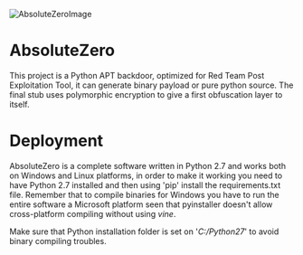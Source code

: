 ![AbsoluteZeroImage](screenshots/AbsoluteZero_zpsmppwty7j.png)

# AbsoluteZero
This project is a Python APT backdoor, optimized for Red Team Post Exploitation Tool, it can generate binary payload or pure python source. The final stub uses polymorphic encryption to give a first obfuscation layer to itself.

# Deployment

AbsoluteZero is a complete software written in Python 2.7 and works both on Windows and Linux platforms, in order to make it working you need to have Python 2.7 installed and then using 'pip' install the requirements.txt file.
Remember that to compile binaries for Windows you have to run the entire software a Microsoft platform seen that pyinstaller doesn't allow cross-platform compiling without using _vine_.

Make sure that Python installation folder is set on '_C:/Python27_' to avoid binary compiling troubles.

